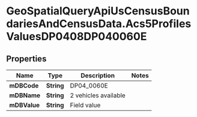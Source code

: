 # GeoSpatialQueryApiUsCensusBoundariesAndCensusData.Acs5ProfilesValuesDP0408DP040060E

## Properties

Name | Type | Description | Notes
------------ | ------------- | ------------- | -------------
**mDBCode** | **String** | DP04_0060E | 
**mDBName** | **String** | 2 vehicles available | 
**mDBValue** | **String** | Field value | 


